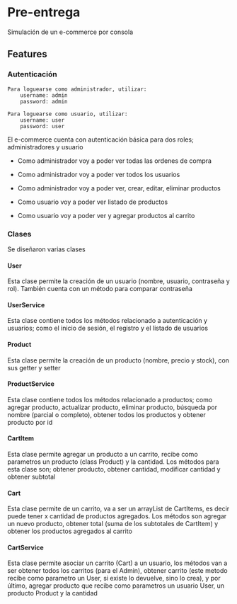 
# Pre-entrega

Simulación de un e-commerce por consola




## Features

### Autenticación

```
Para loguearse como administrador, utilizar:
    username: admin
    password: admin

Para loguearse como usuario, utilizar:
    username: user
    password: user
```

El e-commerce cuenta con autenticación básica para dos roles; administradores y usuario

* Como administrador voy a poder ver todas las ordenes de compra
* Como administrador voy a poder ver todos los usuarios
* Como administrador voy a poder ver, crear, editar, eliminar productos

* Como usuario voy a poder ver listado de productos 
* Como usuario voy a poder ver y agregar productos al carrito

### Clases

Se diseñaron varias clases

#### User 

Esta clase permite la creación de un usuario (nombre, usuario, contraseña y rol). También cuenta con un método para comparar contraseña 

#### UserService 

Esta clase contiene todos los métodos relacionado a autenticación y usuarios; como el inicio de sesión, el registro y el listado de usuarios

#### Product 

Esta clase permite la creación de un producto (nombre, precio y stock), con sus getter y setter

#### ProductService

Esta clase contiene todos los métodos relacionado a productos; como agregar producto, actualizar producto, eliminar producto, búsqueda por nombre (parcial o completo), obtener todos los productos y obtener producto por id


#### CartItem

Esta clase permite agregar un producto a un carrito, recibe como parametros un producto (class Product) y la cantidad. Los métodos para esta clase son; obtener producto, obtener cantidad, modificar cantidad y obtener subtotal

#### Cart 

Esta clase permite de un carrito, va a ser un arrayList de CartItems, es decir puede tener x cantidad de productos agregados. Los métodos son agregar un nuevo producto, obtener total (suma de los subtotales de CartItem) y obtener los productos agregados al carrito

#### CartService

Esta clase permite asociar un carrito (Cart) a un usuario, los métodos van a ser obtener todos los carritos (para el Admin), obtener carrito (este metodo recibe como parametro un User, si existe lo devuelve, sino lo crea), y por último, agregar producto que recibe como parametros un usuario User, un producto Product y la cantidad
